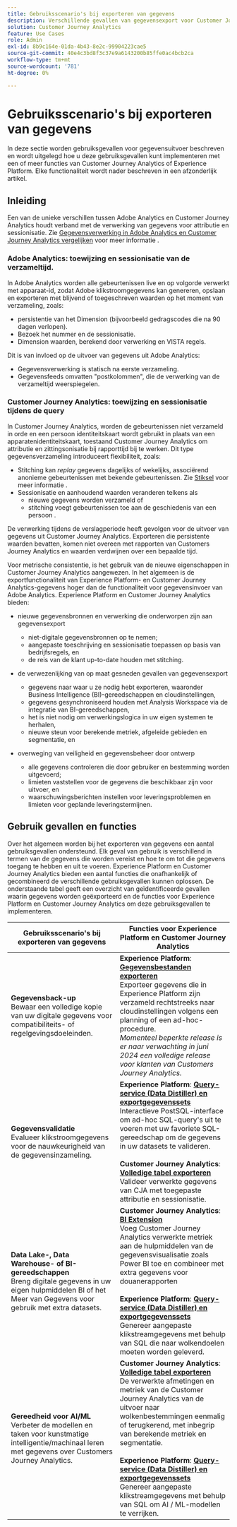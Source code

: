 ```yaml
---
title: Gebruiksscenario's bij exporteren van gegevens
description: Verschillende gevallen van gegevensexport voor Customer Journey Analytics begrijpen
solution: Customer Journey Analytics
feature: Use Cases
role: Admin
exl-id: 8b9c164e-01da-4b43-8e2c-99904223cae5
source-git-commit: 40e4c3bd8f3c37e9a6143200b85ffe0ac4bcb2ca
workflow-type: tm+mt
source-wordcount: '781'
ht-degree: 0%

---
```


# Gebruiksscenario&#39;s bij exporteren van gegevens

In deze sectie worden gebruiksgevallen voor gegevensuitvoer beschreven en wordt uitgelegd hoe u deze gebruiksgevallen kunt implementeren met een of meer functies van Customer Journey Analytics of Experience Platform. Elke functionaliteit wordt nader beschreven in een afzonderlijk artikel.

## Inleiding

Een van de unieke verschillen tussen Adobe Analytics en Customer Journey Analytics houdt verband met de verwerking van gegevens voor attributie en sessionisatie. Zie [Gegevensverwerking in Adobe Analytics en Customer Journey Analytics vergelijken](/help/getting-started/aa-vs-cja/data-processing-comparisons.md) voor meer informatie .

### Adobe Analytics: toewijzing en sessionisatie van de verzameltijd.

In Adobe Analytics worden alle gebeurtenissen live en op volgorde verwerkt met apparaat-id, zodat Adobe klikstroomgegevens kan genereren, opslaan en exporteren met blijvend of toegeschreven waarden op het moment van verzameling, zoals:

* persistentie van het Dimension (bijvoorbeeld gedragscodes die na 90 dagen verlopen).
* Bezoek het nummer en de sessionisatie.
* Dimension waarden, berekend door verwerking en VISTA regels.

Dit is van invloed op de uitvoer van gegevens uit Adobe Analytics:

* Gegevensverwerking is statisch na eerste verzameling.
* Gegevensfeeds omvatten &quot;postkolommen&quot;, die de verwerking van de verzameltijd weerspiegelen.


### Customer Journey Analytics: toewijzing en sessionisatie tijdens de query

In Customer Journey Analytics, worden de gebeurtenissen niet verzameld in orde en een persoon identiteitskaart wordt gebruikt in plaats van een apparatenidentiteitskaart, toestaand Customer Journey Analytics om attributie en zittingsonisatie bij rapporttijd bij te werken. Dit type gegevensverzameling introduceert flexibiliteit, zoals:

* Stitching kan _replay_ gegevens dagelijks of wekelijks, associërend anonieme gebeurtenissen met bekende gebeurtenissen. Zie [Stiksel](../../stitching/overview.md) voor meer informatie .
* Sessionisatie en aanhoudend waarden veranderen telkens als
   * nieuwe gegevens worden verzameld of
   * stitching voegt gebeurtenissen toe aan de geschiedenis van een persoon .

De verwerking tijdens de verslagperiode heeft gevolgen voor de uitvoer van gegevens uit Customer Journey Analytics. Exporteren die persistente waarden bevatten, komen niet overeen met rapporten van Customers Journey Analytics en waarden verdwijnen over een bepaalde tijd.

Voor metrische consistentie, is het gebruik van de nieuwe eigenschappen in Customer Journey Analytics aangewezen. In het algemeen is de exportfunctionaliteit van Experience Platform- en Customer Journey Analytics-gegevens hoger dan de functionaliteit voor gegevensinvoer van Adobe Analytics. Experience Platform en Customer Journey Analytics bieden:

* nieuwe gegevensbronnen en verwerking die onderworpen zijn aan gegevensexport

   * niet-digitale gegevensbronnen op te nemen;
   * aangepaste toeschrijving en sessionisatie toepassen op basis van bedrijfsregels, en
   * de reis van de klant up-to-date houden met stitching.

* de verwezenlijking van op maat gesneden gevallen van gegevensexport

   * gegevens naar waar u ze nodig hebt exporteren, waaronder Business Intelligence (BI)-gereedschappen en cloudinstellingen,
   * gegevens gesynchroniseerd houden met Analysis Workspace via de integratie van BI-gereedschappen,
   * het is niet nodig om verwerkingslogica in uw eigen systemen te herhalen,
   * nieuwe steun voor berekende metriek, afgeleide gebieden en segmentatie, en

* overweging van veiligheid en gegevensbeheer door ontwerp

   * alle gegevens controleren die door gebruiker en bestemming worden uitgevoerd;
   * limieten vaststellen voor de gegevens die beschikbaar zijn voor uitvoer, en
   * waarschuwingsberichten instellen voor leveringsproblemen en limieten voor geplande leveringstermijnen.


## Gebruik gevallen en functies

Over het algemeen worden bij het exporteren van gegevens een aantal gebruiksgevallen ondersteund. Elk geval van gebruik is verschillend in termen van de gegevens die worden vereist en hoe te om tot die gegevens toegang te hebben en uit te voeren. Experience Platform en Customer Journey Analytics bieden een aantal functies die onafhankelijk of gecombineerd de verschillende gebruiksgevallen kunnen oplossen. De onderstaande tabel geeft een overzicht van geïdentificeerde gevallen waarin gegevens worden geëxporteerd en de functies voor Experience Platform en Customer Journey Analytics om deze gebruiksgevallen te implementeren.

| Gebruiksscenario&#39;s bij exporteren van gegevens | Functies voor Experience Platform en Customer Journey Analytics |
|---|---|
| **Gegevensback-up**<br/> Bewaar een volledige kopie van uw digitale gegevens voor compatibiliteits- of regelgevingsdoeleinden. | **Experience Platform**: [**Gegevensbestanden exporteren**](export-datasets.md)<br/> Exporteer gegevens die in Experience Platform zijn verzameld rechtstreeks naar cloudinstellingen volgens een planning of een ad-hoc-procedure.<br/>*Momenteel beperkte release is er naar verwachting in juni 2024 een volledige release voor klanten van Customers Journey Analytics.* |
| **Gegevensvalidatie**<br/> Evalueer klikstroomgegevens voor de nauwkeurigheid van de gegevensinzameling. | **Experience Platform**: [**Query-service (Data Distiller) en exportgegevenssets**](queryservice-export-datasets.md)<br/> Interactieve PostSQL-interface om ad-hoc SQL-query&#39;s uit te voeren met uw favoriete SQL-gereedschap om de gegevens in uw datasets te valideren.<br/><br/>**Customer Journey Analytics**: [**Volledige tabel exporteren**](export-full-table.md)<br/> Valideer verwerkte gegevens van CJA met toegepaste attributie en sessionisatie. |
| **Data Lake-, Data Warehouse- of BI-gereedschappen**<br/> Breng digitale gegevens in uw eigen hulpmiddelen BI of het Meer van Gegevens voor gebruik met extra datasets. | **Customer Journey Analytics**: [**BI Extension**](bi-extension.md)<br/> Voeg Customer Journey Analytics verwerkte metriek aan de hulpmiddelen van de gegevensvisualisatie zoals Power BI toe en combineer met extra gegevens voor douanerapporten <br/><br/>**Experience Platform**: [**Query-service (Data Distiller) en exportgegevenssets**](queryservice-export-datasets.md)<br> Genereer aangepaste klikstreamgegevens met behulp van SQL die naar wolkendoelen moeten worden geleverd. |
| **Gereedheid voor AI/ML**<br/> Verbeter de modellen en taken voor kunstmatige intelligentie/machinaal leren met gegevens over Customers Journey Analytics. | **Customer Journey Analytics**: [**Volledige tabel exporteren**](export-full-table.md)<br/> De verwerkte afmetingen en metriek van de Customer Journey Analytics van de uitvoer naar wolkenbestemmingen eenmalig of terugkerend, met inbegrip van berekende metriek en segmentatie.<br/><br/>**Experience Platform**: [**Query-service (Data Distiller) en exportgegevenssets**](queryservice-export-datasets.md)<br/> Genereer aangepaste klikstreamgegevens met behulp van SQL om AI / ML-modellen te verrijken. |
